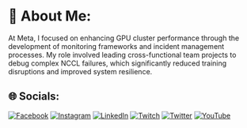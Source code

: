 # 💫 About Me:
At Meta, I focused on enhancing GPU cluster performance through the development of monitoring frameworks and incident management processes. My role involved leading cross-functional team projects to debug complex NCCL failures, which significantly reduced training disruptions and improved system resilience.

## 🌐 Socials:
[![Facebook](https://img.shields.io/badge/Facebook-%231877F2.svg?logo=Facebook&logoColor=white)](https://facebook.com/mittalmak) [![Instagram](https://img.shields.io/badge/Instagram-%23E4405F.svg?logo=Instagram&logoColor=white)](https://instagram.com/mittalmak) [![LinkedIn](https://img.shields.io/badge/LinkedIn-%230077B5.svg?logo=linkedin&logoColor=white)](https://linkedin.com/in/mittalmak) [![Twitch](https://img.shields.io/badge/Twitch-%239146FF.svg?logo=Twitch&logoColor=white)](https://twitch.tv/mittalmak) [![Twitter](https://img.shields.io/badge/Twitter-%231DA1F2.svg?logo=Twitter&logoColor=white)](https://twitter.com/mittalmak) [![YouTube](https://img.shields.io/badge/YouTube-%23FF0000.svg?logo=YouTube&logoColor=white)](https://youtube.com/@mittalmak) 
